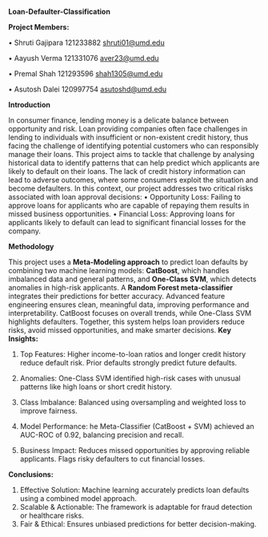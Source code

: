 
****Loan-Defaulter-Classification****

**Project Members:**

•	Shruti Gajipara 121233882 shruti01@umd.edu

•	Aayush Verma 121331076 aver23@umd.edu

•	Premal Shah 121293596  shah1305@umd.edu

•	Asutosh Dalei 120997754 asutoshd@umd.edu

**Introduction**

In consumer finance, lending money is a delicate balance between opportunity and risk. Loan providing companies often face challenges in lending to individuals with insufficient or non-existent credit history, thus facing the challenge of identifying potential customers who can responsibly manage their loans. This project aims to tackle that challenge by analysing historical data to identify patterns that can help predict which applicants are likely to default on their loans.
The lack of credit history information can lead to adverse outcomes, where some consumers exploit the situation and become defaulters. In this context, our project addresses two critical risks associated with loan approval decisions:
•	Opportunity Loss: Failing to approve loans for applicants who are capable of repaying them results in missed business opportunities.
•	Financial Loss: Approving loans for applicants likely to default can lead to significant financial losses for the company.

**Methodology**

This project uses a **Meta-Modeling approach** to predict loan defaults by combining two machine learning models: **CatBoost**, which handles imbalanced data and general patterns, and **One-Class SVM**, which detects anomalies in high-risk applicants. 
A **Random Forest meta-classifier** integrates their predictions for better accuracy. Advanced feature engineering ensures clean, meaningful data, improving performance and interpretability. CatBoost focuses on overall trends, while One-Class SVM highlights defaulters. Together, this system helps loan providers reduce risks, avoid missed opportunities, and make smarter decisions.
**Key Insights:**

1.	Top Features:
Higher income-to-loan ratios and longer credit history reduce default risk.
Prior defaults strongly predict future defaults.

2.	Anomalies:
One-Class SVM identified high-risk cases with unusual patterns like high loans or short credit history.

3.	Class Imbalance:
Balanced using oversampling and weighted loss to improve fairness.

4.	Model Performance:
he Meta-Classifier (CatBoost + SVM) achieved an AUC-ROC of 0.92, balancing precision and recall.

5.	Business Impact:
Reduces missed opportunities by approving reliable applicants.
Flags risky defaulters to cut financial losses.

**Conclusions:**

1.	Effective Solution: Machine learning accurately predicts loan defaults using a combined model approach.
2.	Scalable & Actionable: The framework is adaptable for fraud detection or healthcare risks.
3.	Fair & Ethical: Ensures unbiased predictions for better decision-making.

